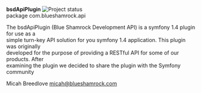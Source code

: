 **bsdApiPlugin**  ![Project status](http://stillmaintained.com/blueshamrockdev/bsdApiPlugin.png)  
package com.blueshamrock.api
  
The bsdApiPlugin (Blue Shamrock Development API) is a symfony 1.4 plugin for use as a  
simple turn-key API solution for you symfony 1.4 application. This plugin was originally  
developed for the purpose of providing a RESTful API for some of our products. After  
examining the plugin we decided to share the plugin with the Symfony community

Micah Breedlove <micah@blueshamrock.com>

